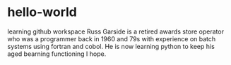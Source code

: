 # hello-world
learning github workspace
Russ Garside is a retired awards store operator who was a programmer back in 1960 and 79s with experience on batch systems using fortran and cobol.  He is now learning python to keep his aged bearning functioning I hope.
